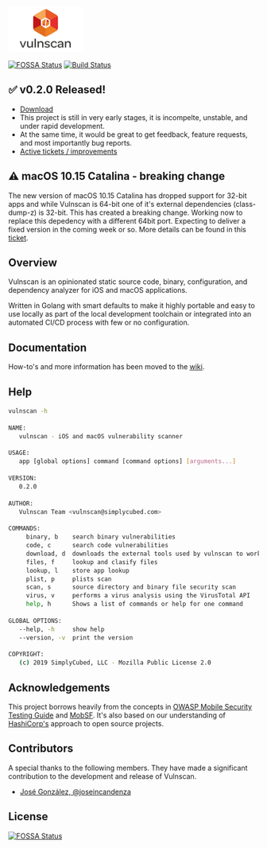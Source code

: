 ![vulnscan](/vulnscan.png)

[![FOSSA Status](https://app.fossa.com/api/projects/git%2Bgithub.com%2Fsimplycubed%2Fvulnscan.svg?type=shield)](https://app.fossa.com/projects/git%2Bgithub.com%2Fsimplycubed%2Fvulnscan?ref=badge_shield)
[![Build Status](https://travis-ci.org/simplycubed/vulnscan.svg?branch=master)](https://travis-ci.org/simplycubed/vulnscan)

## :white_check_mark: **v0.2.0 Released!**

- [Download](https://github.com/simplycubed/vulnscan/releases/tag/v0.2.0)
- This project is still in very early stages, it is incompelte, unstable, and under rapid development.
- At the same time, it would be great to get feedback, feature requests, and most importantly bug reports.
- [Active tickets / improvements](https://github.com/simplycubed/vulnscan/projects/4)

## :warning: macOS 10.15 Catalina - breaking change

The new version of macOS 10.15 Catalina has dropped support for 32-bit apps and while Vulnscan is 64-bit one of it's external dependencies (class-dump-z) is 32-bit. This has created a breaking change. Working now to replace this depedency with a different 64bit port. Expecting to deliver a fixed version in the coming week or so. More details can be found in this [ticket](https://github.com/simplycubed/vulnscan/issues/127).

## Overview

Vulnscan is an opinionated static source code, binary, configuration, and dependency analyzer for iOS and macOS applications.

Written in Golang with smart defaults to make it highly portable and easy to use locally as part of the local development toolchain or integrated into an automated CI/CD process with few or no configuration.

## Documentation

How-to's and more information has been moved to the [wiki](https://github.com/simplycubed/vulnscan/wiki).

## Help

```bash
vulnscan -h

NAME:
   vulnscan - iOS and macOS vulnerability scanner

USAGE:
   app [global options] command [command options] [arguments...]

VERSION:
   0.2.0

AUTHOR:
   Vulnscan Team <vulnscan@simplycubed.com>

COMMANDS:
     binary, b    search binary vulnerabilities
     code, c      search code vulnerabilities
     download, d  downloads the external tools used by vulnscan to work
     files, f     lookup and clasify files
     lookup, l    store app lookup
     plist, p     plists scan
     scan, s      source directory and binary file security scan
     virus, v     performs a virus analysis using the VirusTotal API
     help, h      Shows a list of commands or help for one command

GLOBAL OPTIONS:
   --help, -h     show help
   --version, -v  print the version

COPYRIGHT:
   (c) 2019 SimplyCubed, LLC - Mozilla Public License 2.0

```

## Acknowledgements

This project borrows heavily from the concepts in [OWASP Mobile Security Testing Guide](https://www.owasp.org/index.php/OWASP_Mobile_Security_Testing_Guide) and [MobSF](https://github.com/MobSF/Mobile-Security-Framework-MobSF). It's also based on our understanding of [HashiCorp's](https://github.com/hashicorp/) approach to open source projects.

## Contributors

A special thanks to the following members. They have made a significant contribution to the development and release of Vulnscan.

- [José González, @joseincandenza](https://github.com/joseincandenza)

## License

[![FOSSA Status](https://app.fossa.com/api/projects/git%2Bgithub.com%2Fsimplycubed%2Fvulnscan.svg?type=large)](https://app.fossa.com/projects/git%2Bgithub.com%2Fsimplycubed%2Fvulnscan?ref=badge_large)
